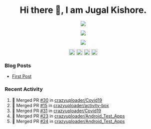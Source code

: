 <h1 align="center">Hi there 👋, I am Jugal Kishore.</h1>
<p align="center"><img src="https://komarev.com/ghpvc/?username=crazyuploader" /></p>
<p align="center"><img src="https://readme-stats.jugalkishore.me//api?username=crazyuploader" /></p>
<p align="center"><img src="https://quotes-github-readme.vercel.app/api?type=horizontal" /></p>
<p align="center">
    <a href="https://dev.to/crazyuploader" target="blank"><img align="center" src="https://cdn.jsdelivr.net/npm/simple-icons@3.0.1/icons/dev-dot-to.svg" alt="amruthpillai" height="20" width="20" /></a>
    <a href="https://twitter.com/crazyjugal" target="blank"><img align="center" src="https://cdn.jsdelivr.net/npm/simple-icons@3.0.1/icons/twitter.svg" alt="kingokings" height="20" width="20" /></a>
    <a href="https://linkedin.com/in/crazyuploader" target="blank"><img align="center" src="https://cdn.jsdelivr.net/npm/simple-icons@3.0.1/icons/linkedin.svg" alt="amruthpillai" height="20" width="20" /></a>
    <a href="https://facebook.com/profile.php?id=100051213879144" target="blank"><img align="center" src="https://cdn.jsdelivr.net/npm/simple-icons@3.0.1/icons/facebook.svg" alt="amruthpillai" height="20" width="20" /></a>
</p>

### Blog Posts
<!-- BLOG-POST-LIST:START -->
- [First Post](https://jugalkishore.me/posts/first-post/)
<!-- BLOG-POST-LIST:END -->

### Recent Activity

<!--START_SECTION:activity-->
1. 🎉 Merged PR [#30](https://github.com//crazyuploader/Covid19/pull/30) in [crazyuploader/Covid19](https://github.com//crazyuploader/Covid19)
2. 🎉 Merged PR [#15](https://github.com//crazyuploader/activity-box/pull/15) in [crazyuploader/activity-box](https://github.com//crazyuploader/activity-box)
3. 🎉 Merged PR [#31](https://github.com//crazyuploader/Covid19/pull/31) in [crazyuploader/Covid19](https://github.com//crazyuploader/Covid19)
4. 🎉 Merged PR [#23](https://github.com//crazyuploader/Android_Test_Apps/pull/23) in [crazyuploader/Android_Test_Apps](https://github.com//crazyuploader/Android_Test_Apps)
5. 🎉 Merged PR [#24](https://github.com//crazyuploader/Android_Test_Apps/pull/24) in [crazyuploader/Android_Test_Apps](https://github.com//crazyuploader/Android_Test_Apps)
<!--END_SECTION:activity-->


